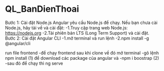 # QL_BanDienThoai
Bước 1: Cài đặt Node.js
Angular yêu cầu Node.js để chạy. Nếu bạn chưa cài Node.js, hãy tải về và cài đặt:
-1.Truy cập trang web Node.js: https://nodejs.org
-2.Tải phiên bản LTS (Long Term Support) và cài đặt.
Bước 2: Cài đặt Angular CLI
-1.mở terminal và run lệnh
-2.npm install -g @angular/cli

run file frontend
-để chạy frontend sau khi clone về đó mở terminal -gõ lệnh npm install (1) để download các package của angular và
-npm i boostrap (2)
-sau đó để chạy thì ng serve
